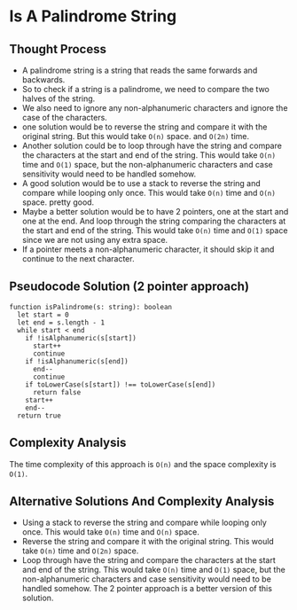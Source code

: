 # Is A Palindrome String

## Thought Process
- A palindrome string is a string that reads the same forwards and backwards.
- So to check if a string is a palindrome, we need to compare the two halves of the string.
- We also need to ignore any non-alphanumeric characters and ignore the case of the characters.
- one solution would be to reverse the string and compare it with the original string. But this would take `O(n)` space. and `O(2n)` time.
- Another solution could be to loop through have the string and compare the characters at the start and end of the string. This would take `O(n)` time and `O(1)` space, but the non-alphanumeric characters and case sensitivity would need to be handled somehow.
- A good solution would be to use a stack to reverse the string and compare while looping only once. This would take `O(n)` time and `O(n)` space. pretty good. 
- Maybe a better solution would be to have 2 pointers, one at the start and one at the end. And loop through the string comparing the characters at the start and end of the string. This would take `O(n)` time and `O(1)` space since we are not using any extra space.
- If a pointer meets a non-alphanumeric character, it should skip it and continue to the next character.

## Pseudocode Solution (2 pointer approach)
```
function isPalindrome(s: string): boolean
  let start = 0
  let end = s.length - 1
  while start < end
    if !isAlphanumeric(s[start])
      start++
      continue
    if !isAlphanumeric(s[end])
      end--
      continue
    if toLowerCase(s[start]) !== toLowerCase(s[end])
      return false
    start++
    end--
  return true
```

## Complexity Analysis
The time complexity of this approach is `O(n)` and the space complexity is `O(1)`.

## Alternative Solutions And Complexity Analysis
- Using a stack to reverse the string and compare while looping only once. This would take `O(n)` time and `O(n)` space.
- Reverse the string and compare it with the original string. This would take `O(n)` time and `O(2n)` space.
- Loop through have the string and compare the characters at the start and end of the string. This would take `O(n)` time and `O(1)` space, but the non-alphanumeric characters and case sensitivity would need to be handled somehow. The 2 pointer approach is a better version of this solution.
```
